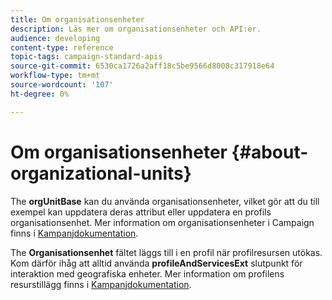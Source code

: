 ```yaml
---
title: Om organisationsenheter
description: Läs mer om organisationsenheter och API:er.
audience: developing
content-type: reference
topic-tags: campaign-standard-apis
source-git-commit: 6530ca1726a2aff18c5be9566d8008c317918e64
workflow-type: tm+mt
source-wordcount: '107'
ht-degree: 0%

---
```



# Om organisationsenheter {#about-organizational-units}

The **orgUnitBase** kan du använda organisationsenheter, vilket gör att du till exempel kan uppdatera deras attribut eller uppdatera en profils organisationsenhet. Mer information om organisationsenheter i Campaign finns i [Kampanjdokumentation](https://experienceleague.adobe.com/docs/campaign-standard/using/administrating/users-and-security/organizational-units.html#administrating).

The **Organisationsenhet** fältet läggs till i en profil när profilresursen utökas. Kom därför ihåg att alltid använda **profileAndServicesExt** slutpunkt för interaktion med geografiska enheter. Mer information om profilens resurstillägg finns i [Kampanjdokumentation](https://experienceleague.adobe.com/docs/campaign-standard/using/administrating/users-and-security/organizational-units.html#partitioning-profiles).
